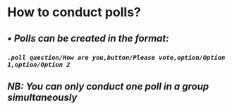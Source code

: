 # How to conduct polls?
## _• Polls can be created in the format:_
### _`.poll question/How are you,button/Please vote,option/Option 1,option/Option 2`_
## _NB: You can only conduct one poll in a group simultaneously_